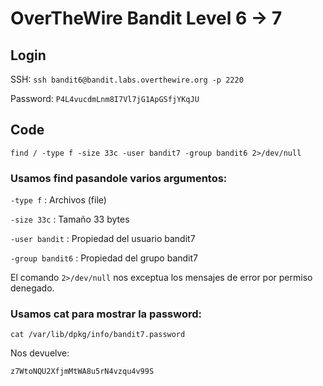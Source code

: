 # OverTheWire Bandit Level 6 -> 7

## Login 

SSH: ```ssh bandit6@bandit.labs.overthewire.org -p 2220```

Password: ```P4L4vucdmLnm8I7Vl7jG1ApGSfjYKqJU```

## Code


``` 
find / -type f -size 33c -user bandit7 -group bandit6 2>/dev/null
```
### Usamos find pasandole varios argumentos:
```-type f``` : Archivos (file)

```-size 33c``` : Tamaño 33 bytes

```-user bandit``` : Propiedad del usuario bandit7

```-group bandit6``` :  Propiedad del grupo bandit7

El comando 
```2>/dev/null``` 
nos exceptua los mensajes de error por permiso denegado.

### Usamos cat para mostrar la password:

```
cat /var/lib/dpkg/info/bandit7.password
```

Nos devuelve:


```z7WtoNQU2XfjmMtWA8u5rN4vzqu4v99S```
